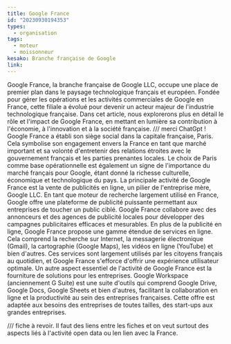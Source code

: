 ```yaml
---
title: Google France
id: "20230930194353"
types:
  - organisation
tags:
  - moteur
  - moissonneur
kesako: Branche française de Google
link:
---
```


Google France, la branche française de Google LLC, occupe une place de premier plan dans le paysage technologique français et européen. Fondée pour gérer les opérations et les activités commerciales de Google en France, cette filiale a évolué pour devenir un acteur majeur de l'industrie technologique française. Dans cet article, nous explorerons plus en détail le rôle et l'impact de Google France, en mettant en lumière sa contribution à l'économie, à l'innovation et à la société française. /// merci ChatGpt !
Google France a établi son siège social dans la capitale française, Paris. Cela symbolise son engagement envers la France en tant que marché important et sa volonté d'entretenir des relations étroites avec le gouvernement français et les parties prenantes locales. Le choix de Paris comme base opérationnelle est également un signe de l'importance du marché français pour Google, étant donné la richesse culturelle, économique et technologique du pays.
La principale activité de Google France est la vente de publicités en ligne, un pilier de l'entreprise mère, Google LLC. En tant que moteur de recherche largement utilisé en France, Google offre une plateforme de publicité puissante permettant aux entreprises de toucher un public ciblé. Google France collabore avec des annonceurs et des agences de publicité locales pour développer des campagnes publicitaires efficaces et mesurables.
En plus de la publicité en ligne, Google France propose une gamme étendue de services en ligne. Cela comprend la recherche sur Internet, la messagerie électronique (Gmail), la cartographie (Google Maps), les vidéos en ligne (YouTube) et bien d'autres. Ces services sont largement utilisés par les citoyens français au quotidien, et Google France s'efforce d'offrir une expérience utilisateur optimale.
Un autre aspect essentiel de l'activité de Google France est la fourniture de solutions pour les entreprises. Google Workspace (anciennement G Suite) est une suite d'outils qui comprend Google Drive, Google Docs, Google Sheets et bien d'autres, facilitant la collaboration en ligne et la productivité au sein des entreprises françaises. Cette offre est adaptée aux besoins des entreprises de toutes tailles, des start-ups aux grandes entreprises.

/// fiche à revoir. Il faut des liens entre les fiches et on veut surtout des aspects liés à l'activité open data ou len lien avec la France.